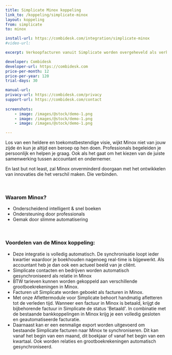 ```yaml
---
title: Simplicate Minox koppeling
link_to: /koppeling/simplicate-minox
layout: koppeling
from: simplicate
to: minox

install-url: https://combidesk.com/integration/simplicate-minox
#video-url: 

excerpt: Verkoopfacturen vanuit Simplicate worden overgeheveld als verkoopfacturen in Minox 

developer: Combidesk  
developer-url: https://combidesk.com
price-per-month: 12
price-per-year: 120
trial-days: 30

manual-url: 
privacy-url: https://combidesk.com/privacy
support-url: https://combidesk.com/contact
      
screenshots:
    - image: /images/@stock/demo-1.png
    - image: /images/@stock/demo-1.png
    - image: /images/@stock/demo-1.png

---
```


Los van een heldere en toekomstbestendige visie, wijkt Minox niet van jouw zijde én kun je altijd een beroep op hen doen. Professionals begeleiden je persoonlijk en helpen je graag. Ook als het gaat om het kiezen van de juiste samenwerking tussen accountant en ondernemer.

En last but not least, zal Minox onverminderd doorgaan met het ontwikkelen van innovaties die het verschil maken. Die verbinden.

​
### Waarom Minox?

* Onderscheidend intelligent & snel boeken
* Ondersteuning door professionals
* Gemak door slimme automatisering

​
### Voordelen van de Minox koppeling:

* Deze integratie is volledig automatisch. De synchronisatie loopt ieder kwartier waardoor je boekhouden nagenoeg real-time is bijgewerkt. Als accountant heb je dan ook een actueel beeld van je cliënt.
* Simplicate contacten en bedrijven worden automatisch gesynchroniseerd als relatie in Minox
* BTW tarieven kunnen worden gekoppeld aan verschillende grootboekrekeningen in Minox.
* Facturen uit Simplicate worden geboekt als facturen in Minox.
* Met onze Aflettermodule voor Simplicate behoort handmatig afletteren tot de verleden tijd. Wanneer een factuur in Minox is betaald, krijgt de bijbehorende factuur in Simplicate de status 'Betaald'. In combinatie met de bestaande bankkoppelingen in Minox krijg je een volledig gesloten en geautomatiseerde facturatie.
* Daarnaast kan er een eenmalige export worden uitgevoerd om bestaande Simplicate facturen naar Minox te synchroniseren. Dit kan vanaf het begin van een maand, dit boekjaar of vanaf het begin van een kwartaal. Ook worden relaties en grootboekrekeningen automatisch gesynchroniseerd.
